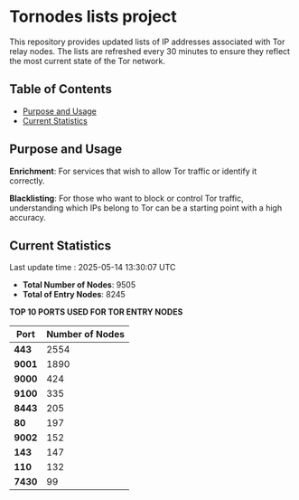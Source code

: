 # Tornodes lists project

This repository provides updated lists of IP addresses associated with Tor relay nodes. The lists are refreshed every 30 minutes to ensure they reflect the most current state of the Tor network.

## Table of Contents

- [Purpose and Usage](#purpose-and-usage)
- [Current Statistics](#current-statistics)


## Purpose and Usage

**Enrichment**: For services that wish to allow Tor traffic or identify it correctly.

**Blacklisting**: For those who want to block or control Tor traffic, understanding which IPs belong to Tor can be a starting point with a high accuracy.

## Current Statistics

Last update time : 2025-05-14 13:30:07 UTC

- **Total Number of Nodes**: 9505
- **Total of Entry Nodes**: 8245

**TOP 10 PORTS USED FOR TOR ENTRY NODES**

| **Port** | **Number of Nodes** |
|------|-----------------|
| **443**   | 2554  |
| **9001**   | 1890  |
| **9000**   | 424  |
| **9100**   | 335  |
| **8443**   | 205  |
| **80**   | 197  |
| **9002**   | 152  |
| **143**   | 147  |
| **110**   | 132  |
| **7430**   | 99  |

